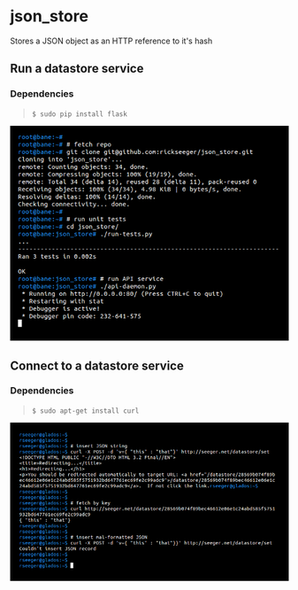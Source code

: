 # json_store
Stores a JSON object as an HTTP reference to it's hash

## Run a datastore service

### Dependencies

> `$ sudo pip install flask`

![Server](images/server.png "Server")


## Connect to a datastore service

### Dependencies

> `$ sudo apt-get install curl`

![Client](images/client.png "Client")

